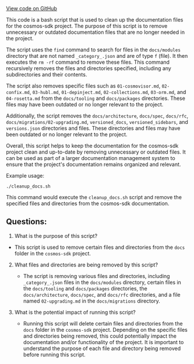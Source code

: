 [View code on GitHub](https://github.com/cosmos/cosmos-sdk/blob/main/docs/post.sh)

This code is a bash script that is used to clean up the documentation files for the cosmos-sdk project. The purpose of this script is to remove unnecessary or outdated documentation files that are no longer needed in the project. 

The script uses the `find` command to search for files in the `docs/modules` directory that are not named `_category_.json` and are of type `f` (file). It then executes the `rm -rf` command to remove these files. This command recursively removes the files and directories specified, including any subdirectories and their contents. 

The script also removes specific files such as `01-cosmovisor.md`, `02-confix.md`, `03-hubl.md`, `01-depinject.md`, `02-collections.md`, `03-orm.md`, and `04-rosetta.md` from the `docs/tooling` and `docs/packages` directories. These files may have been outdated or no longer relevant to the project. 

Additionally, the script removes the `docs/architecture`, `docs/spec`, `docs/rfc`, `docs/migrations/02-upgrading.md`, `versioned_docs`, `versioned_sidebars`, and `versions.json` directories and files. These directories and files may have been outdated or no longer relevant to the project. 

Overall, this script helps to keep the documentation for the cosmos-sdk project clean and up-to-date by removing unnecessary or outdated files. It can be used as part of a larger documentation management system to ensure that the project's documentation remains organized and relevant. 

Example usage:

```
./cleanup_docs.sh
```

This command would execute the `cleanup_docs.sh` script and remove the specified files and directories from the cosmos-sdk documentation.
## Questions: 
 1. What is the purpose of this script?
   - This script is used to remove certain files and directories from the `docs` folder in the `cosmos-sdk` project.

2. What files and directories are being removed by this script?
   - The script is removing various files and directories, including `_category_.json` files in the `docs/modules` directory, certain files in the `docs/tooling` and `docs/packages` directories, the `docs/architecture`, `docs/spec`, and `docs/rfc` directories, and a file named `02-upgrading.md` in the `docs/migrations` directory.

3. What is the potential impact of running this script?
   - Running this script will delete certain files and directories from the `docs` folder in the `cosmos-sdk` project. Depending on the specific files and directories being removed, this could potentially impact the documentation and/or functionality of the project. It is important to understand the purpose of each file and directory being removed before running this script.